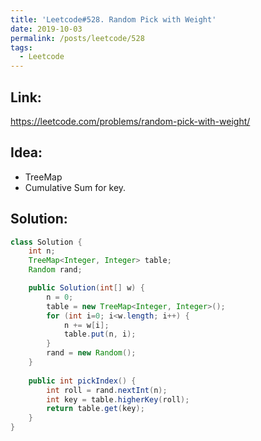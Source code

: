 ```yaml
---
title: 'Leetcode#528. Random Pick with Weight'
date: 2019-10-03
permalink: /posts/leetcode/528
tags:
  - Leetcode
---
```

## Link: ##
https://leetcode.com/problems/random-pick-with-weight/

## Idea: ##
- TreeMap
- Cumulative Sum for key.

## Solution: ##
```java
class Solution {
    int n;
    TreeMap<Integer, Integer> table;
    Random rand;

    public Solution(int[] w) {
        n = 0;
        table = new TreeMap<Integer, Integer>();
        for (int i=0; i<w.length; i++) {
            n += w[i];
            table.put(n, i);
        }
        rand = new Random();
    }
    
    public int pickIndex() {
        int roll = rand.nextInt(n);
        int key = table.higherKey(roll);
        return table.get(key);
    }
}
```
